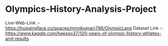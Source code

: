 # Olympics-History-Analysis-Project
Live-Web-Link :- https://huggingface.co/spaces/mnojkumarr786/OlympicLens
Dataset Link :- https://www.kaggle.com/heesoo37/120-years-of-olympic-history-athletes-and-results


